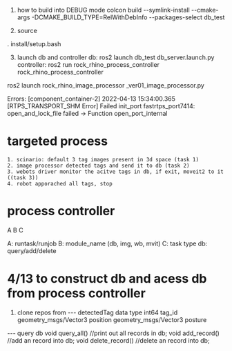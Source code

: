 1. how to build into DEBUG mode
colcon build --symlink-install --cmake-args -DCMAKE_BUILD_TYPE=RelWithDebInfo --packages-select db_test



2. source

. install/setup.bash


3. launch db and controller
db: ros2 launch db_test db_server.launch.py
controller: ros2 run rock_rhino_process_controller rock_rhino_process_controller


ros2 launch rock_rhino_image_processor _ver01_image_processor.py


Errors:
[component_container-2] 2022-04-13 15:34:00.365 [RTPS_TRANSPORT_SHM Error] Failed init_port fastrtps_port7414: open_and_lock_file failed -> Function open_port_internal

# targeted process
    1. scinario: default 3 tag images present in 3d space (task 1)
    2. image processor detected tags and send it to db (task 2)
    3. webots driver monitor the acitve tags in db, if exit, moveit2 to it ((task 3))
    4. robot apporached all tags, stop

# process controller
A B C

A: runtask/runjob
B: module_name (db, img, wb, mvit)
C: task type
    db: query/add/delete

# 4/13 to construct db and acess db from process controller

1. clone repos from
--- detectedTag data type
    int64 tag_id   
    geometry_msgs/Vector3 position
    geometry_msgs/Vector3 posture

--- query db
    void query_all() //print out all records in db;
    void add_record() //add an record into db;
    void delete_record() //delete an record into db;


